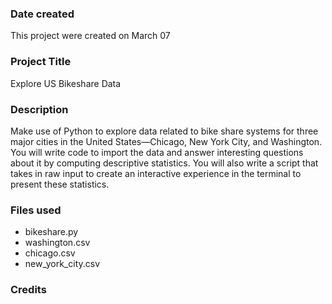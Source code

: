 ### Date created
This project were created on March 07

### Project Title
Explore US Bikeshare Data

### Description
Make use of Python to explore data related to bike share systems for three major cities in the United States—Chicago, New York City, and Washington. You will write code to import the data and answer interesting questions about it by computing descriptive statistics. You will also write a script that takes in raw input to create an interactive experience in the terminal to present these statistics.

### Files used
* bikeshare.py
* washington.csv
* chicago.csv
* new_york_city.csv

### Credits

